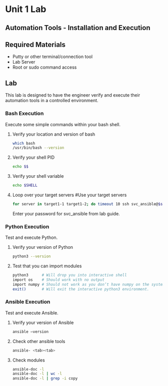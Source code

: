 # Unit 1 Lab

## Automation Tools - Installation and Execution

## Required Materials

- Putty or other terminal/connection tool
- Lab Server
- Root or sudo command access

## Lab

This lab is designed to have the engineer verify and execute their automation
tools in a controlled environment.

### Bash Execution

Execute some simple commands within your bash shell.

1. Verify your location and version of bash

   ```bash
   which bash
   /usr/bin/bash --version
   ```

2. Verify your shell PID

   ```bash
   echo $$
   ```

3. Verify your shell variable

   ```bash
   echo $SHELL
   ```

4. Loop over your target servers #Use your target servers
   ```bash
   for server in target1-1 target1-2; do timeout 10 ssh svc_ansible@$server 'uptime'; done
   ```
   Enter your password for svc_ansible from lab guide.

### Python Execution

Test and execute Python.

1. Verify your version of Python

   ```bash
   python3 --version
   ```

2. Test that you can import modules
   ```bash
   python3      # Will drop you into interactive shell
   import os    # Should work with no output
   import numpy # Should not work as you don’t have numpy on the system
   exit()       # Will exit the interactive python3 environment.
   ```

### Ansible Execution

Test and execute Ansible.

1. Verify your version of Ansible

   ```bash
   ansible –version
   ```

2. Check other ansible tools

   ```bash
   ansible- <tab><tab>
   ```

3. Check modules
   ```bash
   ansible-doc -l
   ansible-doc -l | wc -l
   ansible-doc -l | grep -i copy
   ```

